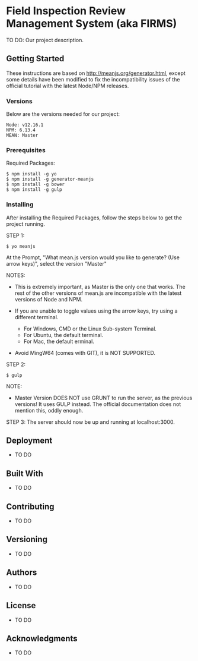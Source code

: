 # Field Inspection Review Management System (aka FIRMS)

TO DO: Our project description. 

## Getting Started

These instructions are based on http://meanjs.org/generator.html, except some details have been modified to fix the incompatibility issues of the official tutorial with the latest Node/NPM releases.

### Versions

Below are the versions needed for our project:

```
Node: v12.16.1
NPM: 6.13.4
MEAN: Master
```

### Prerequisites

Required Packages:

```
$ npm install -g yo
$ npm install -g generator-meanjs
$ npm install -g bower
$ npm install -g gulp
```

### Installing

After installing the Required Packages, follow the steps below to get the project running. 

STEP 1:

```
$ yo meanjs
```
At the Prompt, "What mean.js version would you like to generate? (Use arrow keys)", select the version "Master"

NOTES: 
- This is extremely important, as Master is the only one that works. The rest of the other versions of mean.js are incompatible with the latest versions of Node and NPM.

- If you are unable to toggle values using the arrow keys, try using a different terminal. 
    - For Windows, CMD or the Linux Sub-system Terminal.
    - For Ubuntu, the default terminal.
    - For Mac, the default erminal.
- Avoid MingW64 (comes with GIT), it is NOT SUPPORTED.

STEP 2:

```
$ gulp
```
NOTE:
- Master Version DOES NOT use GRUNT to run the server, as the previous versions! It uses GULP instead. The official documentation does not mention this, oddly enough.

STEP 3:
The server should now be up and running at localhost:3000.

## Deployment

* TO DO

## Built With

* TO DO

## Contributing

* TO DO

## Versioning

* TO DO

## Authors

* TO DO

## License

* TO DO

## Acknowledgments

* TO DO
